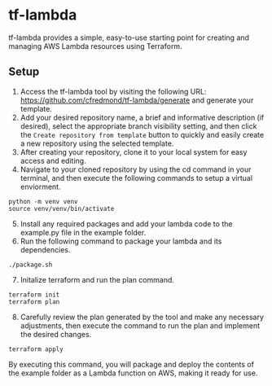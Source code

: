 # tf-lambda

tf-lambda provides a simple, easy-to-use starting point for creating and managing AWS Lambda resources using Terraform.

## Setup

1. Access the tf-lambda tool by visiting the following URL: https://github.com/cfredmond/tf-lambda/generate and generate your template.
2. Add your desired repository name, a brief and informative description (if desired), select the appropriate branch visibility setting, and then click the `Create repository from template` button to quickly and easily create a new repository using the selected template.
3. After creating your repository, clone it to your local system for easy access and editing.
4. Navigate to your cloned repository by using the cd command in your terminal, and then execute the following commands to setup a virtual enviorment.
```
python -m venv venv
source venv/venv/bin/activate
```
5. Install any required packages and add your lambda code to the example.py file in the example folder.
6. Run the following command to package your lambda and its dependencies.
```
./package.sh
```
7. Initalize terraform and run the plan command.
```
terraform init
terraform plan
```
8. Carefully review the plan generated by the tool and make any necessary adjustments, then execute the command to run the plan and implement the desired changes.
```
terraform apply
```

By executing this command, you will package and deploy the contents of the example folder as a Lambda function on AWS, making it ready for use.
